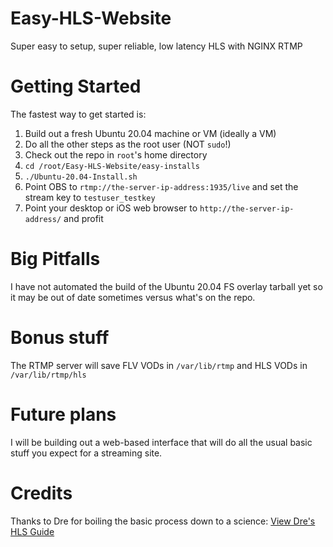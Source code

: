 # Easy-HLS-Website
 Super easy to setup, super reliable, low latency HLS with NGINX RTMP

# Getting Started
 The fastest way to get started is:
 1. Build out a fresh Ubuntu 20.04 machine or VM (ideally a VM)
 2. Do all the other steps as the root user (NOT `sudo`!)
 3. Check out the repo in `root`'s home directory
 4. `cd /root/Easy-HLS-Website/easy-installs`
 5. `./Ubuntu-20.04-Install.sh`
 6. Point OBS to `rtmp://the-server-ip-address:1935/live` and set the stream key to `testuser_testkey`
 7. Point your desktop or iOS web browser to `http://the-server-ip-address/` and profit

# Big Pitfalls
 I have not automated the build of the Ubuntu 20.04 FS overlay tarball yet so it may be out of date sometimes versus what's on the repo.

# Bonus stuff
 The RTMP server will save FLV VODs in `/var/lib/rtmp` and HLS VODs in `/var/lib/rtmp/hls`

# Future plans
 I will be building out a web-based interface that will do all the usual basic stuff you expect for a streaming site.

# Credits
 Thanks to Dre for boiling the basic process down to a science:
 [View Dre's HLS Guide](https://www.ustoopia.nl/featured/nginx-rtmp-hls-ssl-videojs-on-ubuntu-18-04/)
